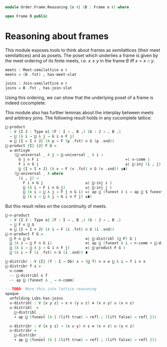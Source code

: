 <!--
```agda
open import Cat.Prelude

open import Order.Diagram.Lub.Reasoning
open import Order.Semilattice.Join
open import Order.Semilattice.Meet
open import Order.Diagram.Glb
open import Order.Diagram.Lub
open import Order.Frame
open import Order.Base
```
-->

```agda
module Order.Frame.Reasoning {o ℓ} (B : Frame o ℓ) where
```

```agda
open Frame B public
```


# Reasoning about frames

This module exposes tools to think about frames as semilattices (their
meet semilattices) and as posets. The poset which underlies a frame is
given by the meet ordering of its finite meets, i.e. $x \le y$ in the
frame $B$ iff $x = x \cap y$.

```agda
meets : Meet-semilattice o ℓ
meets = (B .fst) , has-meet-slat

joins : Join-semilattice o ℓ
joins = B .fst , has-join-slat
```

Using this ordering, we can show that the underlying poset of a frame is
indeed cocomplete:

This module also has further lemmas about the interplay between meets
and arbitrary joins. The following result holds in any cocomplete
lattice:

```agda
⋃-product
  : ∀ {I J : Type o} (F : I → ⌞ B ⌟) (G : J → ⌞ B ⌟)
  → ⋃ (λ i → ⋃ λ j → G i ∩ F j)
  ≡ ⋃ {I = I × J} (λ p → F (p .fst) ∩ G (p .snd))
⋃-product {I} {J} F G =
  ≤-antisym
    (⋃-universal _ λ j → ⋃-universal _ λ i →
      G j ∩ F i                                       =⟨ ∩-comm ⟩
      F i ∩ G j                                       ≤⟨ ⋃-inj (i , j) ⟩
      ⋃ {I = I × J} (λ v → F (v .fst) ∩ G (v .snd)) ≤∎)
    (⋃-universal _ λ where
      (i , j) →
        F i ∩ G j                   ≤⟨ ⋃-inj i ⟩
        ⋃ (λ i → F i ∩ G j)         ≤⟨ ⋃-inj j ⟩
        ⋃ (λ i → ⋃ λ j → F j ∩ G i) =⟨ ap ⋃ (funext λ i → ap ⋃ $ funext λ j → ∩-comm) ⟩
        ⋃ (λ i → ⋃ λ j → G i ∩ F j) ≤∎)
```

But this result relies on the cocontinuity of meets.

```agda
⋃-∩-product
  : ∀ {I J : Type o} (F : I → ⌞ B ⌟) (G : J → ⌞ B ⌟)
  → ⋃ F ∩ ⋃ G
  ≡ ⋃ {I = I × J} (λ i → F (i .fst) ∩ G (i .snd))
⋃-∩-product F G =
  ⋃ F ∩ ⋃ G                         ≡⟨ ⋃-distribl (⋃ F) G ⟩
  ⋃ (λ i → ⋃ F ∩ G i)               ≡⟨ ap ⋃ (funext λ i → ∩-comm ∙ ⋃-distribl (G i) F) ⟩
  ⋃ (λ i → ⋃ λ j → G i ∩ F j)       ≡⟨ ⋃-product F G ⟩
  ⋃ (λ i → F (i .fst) ∩ G (i .snd)) ∎
```

```agda
⋃-distribr : ∀ {I} (f : I → Ob) x → (⋃ f) ∩ x ≡ ⋃ λ i → f i ∩ x
⋃-distribr f x =
  ∩-comm
  ·· ⋃-distribl x f
  ·· ap ⋃ (funext λ _ → ∩-comm)

-- TODO: Move this into lattice reasoning
opaque
  unfolding Lubs.has-joins
  ∪-distribl : ∀ {x y z} → x ∩ (y ∪ z) ≡ (x ∩ y) ∪ (x ∩ z)
  ∪-distribl  =
    ⋃-distribl _ _
    ∙ ap ⋃ (funext (λ { (lift true) → refl ; (lift false) → refl }))

  ∪-distribr : ∀ {x y z} → (x ∪ y) ∩ z ≡ (x ∩ z) ∪ (y ∩ z)
  ∪-distribr =
    ⋃-distribr _ _
    ∙ ap ⋃ (funext (λ { (lift true) → refl ; (lift false) → refl }))
```
